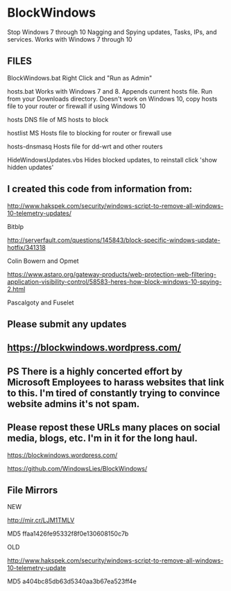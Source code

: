 # BlockWindows
Stop Windows 7 through 10 Nagging and Spying updates, Tasks, IPs, and services. Works with Windows 7 through 10

FILES
-----

BlockWindows.bat Right Click and "Run as Admin"

hosts.bat Works with Windows 7 and 8. Appends current hosts file. Run from your Downloads directory.
Doesn't work on Windows 10, copy hosts file to your router or firewall if using Windows 10

hosts DNS file of MS hosts to block

hostlist MS Hosts file to blocking for router or firewall use

hosts-dnsmasq Hosts file for dd-wrt and other routers 

HideWindowsUpdates.vbs Hides blocked updates, to reinstall click 'show hidden updates'

I created this code from information from:
--

http://www.hakspek.com/security/windows-script-to-remove-all-windows-10-telemetry-updates/

Bitblp

http://serverfault.com/questions/145843/block-specific-windows-update-hotfix/341318

Colin Bowern and Opmet

https://www.astaro.org/gateway-products/web-protection-web-filtering-application-visibility-control/58583-heres-how-block-windows-10-spying-2.html

Pascalgoty and Fuselet

Please submit any updates
-------
https://blockwindows.wordpress.com/
---
PS There is a highly concerted effort by Microsoft Employees to harass websites that link to this. I'm tired of constantly trying to convince website admins it's not spam.
--
Please repost these URLs many places on social media, blogs, etc. I'm in it for the long haul.
--
https://blockwindows.wordpress.com/

https://github.com/WindowsLies/BlockWindows/

File Mirrors
--
NEW

http://mir.cr/LJM1TMLV

MD5 ffaa1426fe95332f8f0e130608150c7b

OLD

http://www.hakspek.com/security/windows-script-to-remove-all-windows-10-telemetry-update

MD5 a404bc85db63d5340aa3b67ea523ff4e
